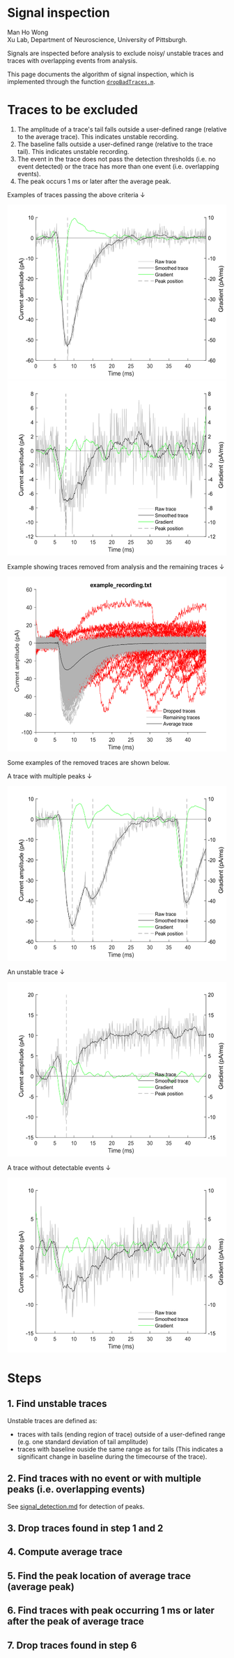 # Signal inspection

Man Ho Wong  
Xu Lab, Department of Neuroscience, University of Pittsburgh.

Signals are inspected before analysis to exclude noisy/ unstable traces and traces with overlapping events from analysis.

This page documents the algorithm of signal inspection, which is implemented through the function [`dropBadTraces.m`](../../functions/common/signal_processing/dropBadTraces.m).

# Traces to be excluded

1. The amplitude of a trace's tail falls outside a user-defined range (relative to the average trace). This indicates unstable recording.
2. The baseline falls outside a user-defined range (relative to the trace tail). This indicates unstable recording.
3. The event in the trace does not pass the detection thresholds (i.e. no event detected) or the trace has more than one event (i.e. overlapping events).
4. The peak occurs 1 ms or later after the average peak.

Examples of traces passing the above criteria ↓

<img src="../img/passed_trace.svg" height="400">

<img src="../img/passed_trace_small.svg" height="400">

Example showing traces removed from analysis and the remaining traces ↓

<img src="../img/dropped_traces.png" height="400">

Some examples of the removed traces are shown below.

A trace with multiple peaks ↓

<img src="../img/dropped_by_manypeaks.svg" height="400">

An unstable trace ↓

<img src="../img/dropped_by_stability2.svg" height="400">

A trace without detectable events ↓

<img src="../img/dropped_by_ampl.svg" height="400">

# Steps

## 1. Find unstable traces 

Unstable traces are defined as:
- traces with tails (ending region of trace) outside of a user-defined range (e.g. one standard deviation of tail amplitude)
- traces with baseline ouside the same range as for tails (This indicates a significant change in baseline during the timecourse of the trace).

## 2. Find traces with no event or with multiple peaks (i.e. overlapping events)

See [signal_detection.md](/signal_detection.md) for detection of peaks.

## 3. Drop traces found in step 1 and 2

## 4. Compute average trace

## 5. Find the peak location of average trace (average peak)

## 6. Find traces with peak occurring 1 ms or later after the  peak of average trace

## 7. Drop traces found in step 6



